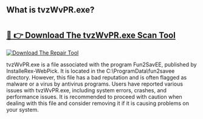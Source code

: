 ## What is tvzWvPR.exe? 

# <h2><a href="https://exedetect.com/download.php?tvzWvPR.exe">🔗 👉 Download The tvzWvPR.exe Scan Tool</a></h2>

[![Download The Repair Tool](https://exedetect.com/download-button.jpg)](https://exedetect.com/download.php?tvzWvPR.exe)

tvzWvPR.exe is a file associated with the program Fun2SavEE, published by InstalleRex-WebPick. It is located in the C:\ProgramData\fun2savee directory. However, this file has a bad reputation and is often flagged as malware or a virus by antivirus programs. Users have reported various issues with tvzWvPR.exe, including system errors, crashes, and performance issues. It is recommended to proceed with caution when dealing with this file and consider removing it if it is causing problems on your system.